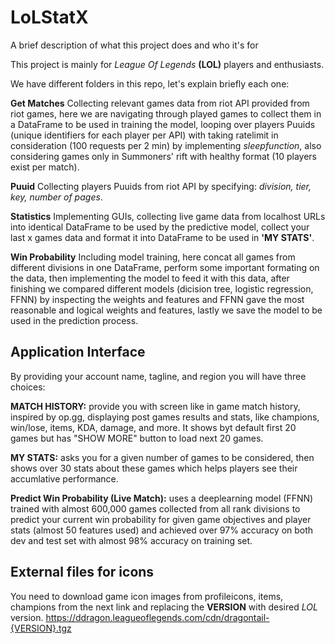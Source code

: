 
# LoLStatX

A brief description of what this project does and who it's for

This project is mainly for *League Of Legends* **(LOL)** players and enthusiasts.

We have different folders in this repo, let's explain briefly each one:

**Get Matches**
Collecting relevant games data from riot API provided from riot games, here we are navigating through played games to collect them in a DataFrame to be used in training the model, looping over players Puuids (unique identifiers for each player per API) with taking ratelimit in consideration (100 requests per 2 min) by implementing *sleepfunction*, also considering games only in Summoners' rift with healthy format (10 players exist per match).

**Puuid** Collecting players Puuids from riot API by specifying: *division, tier, key, number of pages*.

**Statistics** Implementing GUIs, collecting live game data from localhost URLs into identical DataFrame to be used by the predictive model, collect your last x games data and format it into DataFrame to be used in **'MY STATS'**.

**Win Probability** Including model training, here concat all games from different divisions in one DataFrame, perform some important formating on the data, then implementing the model to feed it with this data, after finishing we compared different models (dicision tree, logistic regression, FFNN) by inspecting the weights and features and FFNN gave the most reasonable and logical weights and features, lastly we save the model to be used in the prediction process.



## Application Interface


By providing your account name, tagline, and region you will have three choices:

**MATCH HISTORY:** provide you with screen like in game match history, inspired by op.gg, displaying post games results and stats, like champions, win/lose, items, KDA, damage, and more. It shows byt default first 20 games but has "SHOW MORE" button to load next 20 games.

**MY STATS:** asks you for a given number of games to be considered, then shows over 30 stats about these games which helps players see their accumlative performance.

**Predict Win Probability (Live Match):** uses a deeplearning model (FFNN) trained with almost 600,000 games collected from all rank divisions to predict your current win probability for given game objectives and player stats (almost 50 features used) and achieved over 97% accuracy on both dev and test set with almost 98% accuracy on training set.


## External files for icons

You need to download game icon images from profileicons, items, champions from the next link and replacing the **VERSION** with desired *LOL* version.
https://ddragon.leagueoflegends.com/cdn/dragontail-{VERSION}.tgz
